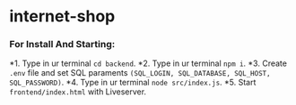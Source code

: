 # internet-shop

### For Install And Starting:
 *1. Type in ur terminal `cd backend`.
 *2. Type in ur terminal `npm i`.
 *3. Create `.env` file and set SQL paraments `(SQL_LOGIN, SQL_DATABASE, SQL_HOST, SQL_PASSWORD)`.
 *4. Type in ur terminal `node src/index.js`.
 *5. Start `frontend/index.html` with Liveserver.